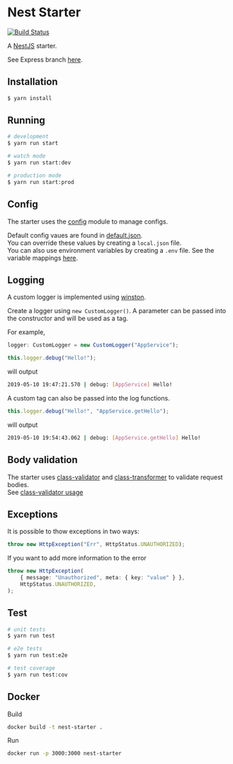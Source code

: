 # Nest Starter

[![Build Status](https://travis-ci.com/MarkNjunge/nest-starter.svg?branch=master)](https://travis-ci.com/MarkNjunge/nest-starter)

A [NestJS](https://nestjs.com/) starter.

See Express branch [here](https://github.com/MarkNjunge/nest-starter/tree/express-adapter).

## Installation

```bash
$ yarn install
```

## Running

```bash
# development
$ yarn run start

# watch mode
$ yarn run start:dev

# production mode
$ yarn run start:prod
```

## Config

The starter uses the [config](https://www.npmjs.com/package/config) module to manage configs.

Default config vaues are found in [default.json](./config/default.json).  
You can override these values by creating a `local.json` file.  
You can also use environment variables by creating a `.env` file. See the variable mappings [here](./config/custom-environment-variables.json).

## Logging

A custom logger is implemented using [winston](https://www.npmjs.com/package/winston).

Create a logger using `new CustomLogger()`. A parameter can be passed into the constructor and will be used as a tag.

For example,

```Typescript
logger: CustomLogger = new CustomLogger("AppService");

this.logger.debug("Hello!");
```

will output

```bash
2019-05-10 19:47:21.570 | debug: [AppService] Hello!
```

A custom tag can also be passed into the log functions.

```Typescript
this.logger.debug("Hello!", "AppService.getHello");
```

will output

```bash
2019-05-10 19:54:43.062 | debug: [AppService.getHello] Hello!
```

## Body validation

The starter uses [class-validator](https://www.npmjs.com/package/class-validator) and [class-transformer](https://www.npmjs.com/package/class-transformer) to validate request bodies.  
See [class-validator usage](https://www.npmjs.com/package/class-validator#usage)

## Exceptions

It is possible to thow exceptions in two ways:

```Typescript
throw new HttpException("Err", HttpStatus.UNAUTHORIZED);
```

If you want to add more information to the error

```Typescript
throw new HttpException(
    { message: "Unauthorized", meta: { key: "value" } },
    HttpStatus.UNAUTHORIZED,
);
```

## Test

```bash
# unit tests
$ yarn run test

# e2e tests
$ yarn run test:e2e

# test coverage
$ yarn run test:cov
```

## Docker

Build

```bash
docker build -t nest-starter .
```

Run

```bash
docker run -p 3000:3000 nest-starter
```
